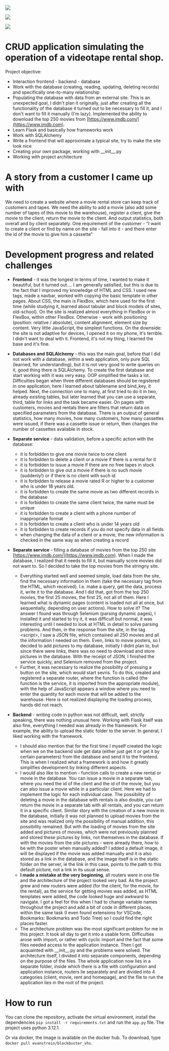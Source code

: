 ![](./flaskr/static/images/home.png)

![](./flaskr/static/images/films.png)

![](./flaskr/static/images/client.png)

# CRUD application simulating the operation of a videotape rental shop.

Project objective:

* Interaction frontend - backend - database
* Work with the database (creating, reading, updating, deleting records) and specifically one-to-many relationship
* Populating the database with data from an external site. This is an unexpected goal, I didn't plan it originally, just after creating all the functionality of the database it turned out to be necessary to fill it, and I don't want to fill it manually (I'm lazy). Implemented the ability to download the top 250 movies from [https://www.imdb.com/](https://www.imdb.com).
* Learn Flask and basically how frameworks work 
* Work with SQLAlchemy
* Write a frontend that will approximate a typical site, try to make the site look nice
* Creating your own package, working with \_\_init__.py
* Working with project architecture

# A story from a customer I came up with

We need to create a website where a movie rental store can keep track of customers and tapes. We need the ability to add a movie (also add some number of tapes of this movie to the warehouse), register a client, give the movie to the client, return the movie to the client. And output statistics, both overall and by client separately. One requirement of the customer - "I want to create a client or find by name on the site - fall into it - and there enter the id of the movie to give him a cassette"

# Development progress and related challenges

* **Frontend** - it was the longest in terms of time, I wanted to make it beautiful, but it turned out.... I am generally satisfied, but this is due to the fact that I improved my knowledge of HTML and CSS. I used new tags, made a navbar, worked with copying the basic template in other pages. About CSS, the main is FlexBox, which here used for the first time (while studying it, learned about tabular and block models of sites, old-school). On the site is realized almost everything in FlexBox or in FlexBox, within other FlexBox. Otherwise - work with positioning (position: relative / absolute), content alignment, element size by content. Very little JavaScript, the simplest functions. On the downside: the site is not adaptive for devices, I opened it on my phone, it's terrible. I didn't want to deal with it. Frontend, it's not my thing, I learned the base and it's fine. 

* **Databases and SQLAlchemy** - this was the main goal, before that I did not work with a database, within a web application, only pure SQL (learned, for understanding), but it is not very good to write queries on it, good thing there is SQLAlchemy. To create the first database and start working with it was very easy. OOP simplified the tasks a lot. Difficulties began when three different databases should be registered in one application, here I learned about tablename and bind_key, it helped. Next, the connection one to many, at first tried to do it in two, already existing tables, but later learned that you can use a separate, third, table for links and the task became easier. On pages with customers, movies and rentals there are filters that return data on specified parameters from the database. There is an output of general statistics, how many movies, how many customers, how many cassettes were issued, if there was a cassette issue or return, then changes the number of cassettes available in stock.

* **Separate service** - data validation, before a specific action with the database: 

  - it is forbidden to give one movie twice to one client 
  - it is forbidden to delete a client or a movie if there is a rental for it
  - it is forbidden to issue a movie if there are no free tapes in stock
  - it is forbidden to give out a movie if there is no such movie (suddenly!) or if there is no client with such id
  - it is forbidden to release a movie rated R or higher to a customer who is under 18 years old.
  - it is forbidden to create the same movie as two different records in the database
  - it is forbidden to create the same client twice, the name must be unique
  - it is forbidden to create a client with a phone number of inappropriate format
  - it is forbidden to create a client who is under 14 years old
  - it is forbidden to create records if you do not specify data in all fields
  - when changing the data of a client or a movie, the new information is checked in the same way as when creating a record

* **Separate service** - filling a database of movies from the top 250 site [https://www.imdb.com/](https://www.imdb.com). When I made the database, I realized that it needs to fill it, but manually score movies did not want to. So I decided to take the top movies from the stringny site. 

  - Everything started well and seemed simple, load data from the site, find the necessary information in them (take the necessary tag from the HTML, which received). I.e. make a query, get the data, process it, write it to the database. And I did that, got from the top 250 movies, the first 25 movies, the first 25, not all of them. Here I learned what is dynamic pages (content is loaded not all at once, but sequentially, depending on user actions). How to solve it? The answer I found was through Selenium (parsing dynamic pages), I installed it and started to try it, it was difficult but normal, it was interesting until I needed to look at HTML in detail to solve parsing problems. And then, in the response from the site, in the tag \<script>, I saw a JSON file, which contained all 250 movies and all the information I needed on them. Even, links to movie posters, so I decided to add pictures to my database, initially I didnt plan to, but since there were links, there was no need to download and store pictures in the database. With the receipt of JSON, I finished the service quickly, and Selenium removed from the project. 
  - Further, it was necessary to realize the possibility of pressing a button on the site, which would start sevris. To do this, created and registered a separate router, where the function is called (the function is the service, it is imported from the appropriate module), with the help of JavaScript appears a window where you need to enter the quantity for each movie that will be added to the warehouse. Here is not realized displaying the loading process, hands did not reach.   

* **Backend** - writing code in python was not difficult, well, strictly speaking, there was nothing unusual here. Working with Flask itself was also fine, everything I needed was already in the framework. For example, the ability to upload the static folder to the server. In general, I liked working with the framework. 

  - I should also mention that for the first time I myself created the logic when we on the backend side get data (either just get it or get it by certain parameters) from the database and send it to the frontend. This is when I realized what a framework is and how it greatly simplifies development by linking different aspects. 
  - I would also like to mention - function calls to create a new rental or movie in the database. You can issue a movie in a separate tab, where you need the id of the client and the id of the movie, but you can also issue a movie while in a particular client. Here we had to implement the logic for each individual case. The possibility of deleting a movie in the database with rentals is also double, you can return the movie in a separate tab with all rentals, and you can return it in a specific client. Similar story with the creation of a new movie in the database, initially it was not planned to upload movies from the site and was realized only the possibility of manual addition, this possibility remained. But with the loading of movies from the site added and pictures of movies, which were not previously planned and stored these pictures by links, not themselves in the database. If with the movies from the site pictures - were already there, how to be with the poster when manually added? I added a default image, it will be displayed if the movie was added manually and it is also stored as a link in the database, and the image itself is in the static folder on the server, ie the link in this case, points to the path to this default picture, not a link in its usual sense.
  - **I made a mistake at the very beginning**, all routers were in one file and the architecture of the project looked very bad. As the project grew and new routers were added (for the client, for the movie, for the rental), as the service for getting movies was added, as HTML templates were added, the code looked huge and awkward to navigate. I got a feel for this when I had to change variable names throughout the project and add a bit of code in different places, within the same task (I even found extensions for VSCode, Bookmarks: Bookmarks and Todo Tree) so I could find the right places faster. 
  - The architecture problem was the most significant problem for me in this project. It took all day to get it into a usable form. Difficulties arose with import, or rather with cyclic import and the fact that some files needed access to the application instance. Then I got acquainted with \_\_init__.py and the problems were solved. The architecture itself, I divided it into separate components, depending on the purpose of the files. The whole application now lies in a separate folder, inside which there is a file with configuration and application instance, routers lie separately and are divided into 4 categories (client, movie, rent and homepage), and the file to run the application lies in the root of the project.

# How to run 

You can clone the repository, activate the virtual environment, install the dependencies `pip install -r requirements.txt` and run the `app.py` file. The project uses python 3.12.1

Or via docker, the image is available on the docker hub. To download, type `docker pull evanstrein/blockbuster_vhs`.